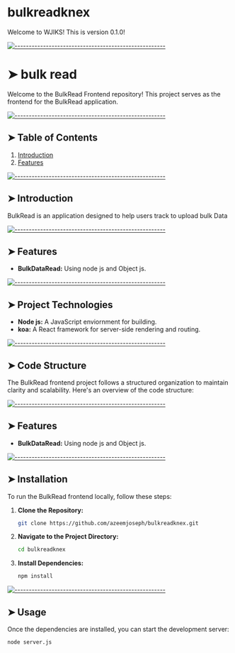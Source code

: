 # bulkreadknex

<!-- ⚠️ This README has been generated from the file(s) "blueprint.md" ⚠️-->

Welcome to WJIKS! This is version 0.1.0!

[![-----------------------------------------------------](https://raw.githubusercontent.com/andreasbm/readme/master/assets/lines/colored.png)](#BulkRead-frontend)

# ➤ bulk read

Welcome to the BulkRead Frontend repository! This project serves as the frontend for the BulkRead application.

[![-----------------------------------------------------](https://raw.githubusercontent.com/andreasbm/readme/master/assets/lines/colored.png)](#table-of-contents)

## ➤ Table of Contents

1. [Introduction](#introduction)
2. [Features](#features)

[![-----------------------------------------------------](https://raw.githubusercontent.com/andreasbm/readme/master/assets/lines/colored.png)](#introduction)

## ➤ Introduction

BulkRead is an application designed to help users track to upload bulk Data

[![-----------------------------------------------------](https://raw.githubusercontent.com/andreasbm/readme/master/assets/lines/colored.png)](#features)

## ➤ Features

- **BulkDataRead:** Using node js and Object js.

[![-----------------------------------------------------](https://raw.githubusercontent.com/andreasbm/readme/master/assets/lines/colored.png)](#project-technologies)

## ➤ Project Technologies

- **Node js:** A JavaScript enviornment for building.
- **koa:** A React framework for server-side rendering and routing.

[![-----------------------------------------------------](https://raw.githubusercontent.com/andreasbm/readme/master/assets/lines/colored.png)](#code-structure)

## ➤ Code Structure

The BulkRead frontend project follows a structured organization to maintain clarity and scalability. Here's an overview of the code structure:

[![-----------------------------------------------------](https://raw.githubusercontent.com/andreasbm/readme/master/assets/lines/colored.png)](#features)

## ➤ Features

- **BulkDataRead:** Using node js and Object js.

[![-----------------------------------------------------](https://raw.githubusercontent.com/andreasbm/readme/master/assets/lines/colored.png)](#installation)

## ➤ Installation

To run the BulkRead frontend locally, follow these steps:

1. **Clone the Repository:**

   ```bash
   git clone https://github.com/azeemjoseph/bulkreadknex.git
   ```

2. **Navigate to the Project Directory:**

   ```bash
   cd bulkreadknex
   ```

3. **Install Dependencies:**
   ```bash
   npm install
   ```

[![-----------------------------------------------------](https://raw.githubusercontent.com/andreasbm/readme/master/assets/lines/colored.png)](#usage)

## ➤ Usage

Once the dependencies are installed, you can start the development server:

```bash
node server.js
```
